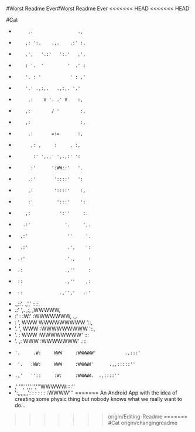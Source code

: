 #Worst Readme Ever#Worst Readme Ever
<<<<<<< HEAD
<<<<<<< HEAD

#Cat
*          ,.                 .,
*         ,: ':.    .,.    .:' :,
*         ,',   '.:'   ':.'   ,',
*         : '.  '         '  .' :
*         ', : '           ' : ,'
*         '.' .,:,.   .,:,. '.'
*          ,:    V '. .' V    :,
*         ,:        / '        :,
*         ,:                   :,
*          ,:       =:=       :,
*           ,: ,     :     , :,
*            :' ',.,' ',.,:' ':
*           :'      ':WW::'   '.
*          .:'       '::::'   ':
*          ,:        '::::'    :,
*          :'         ':::'    ':
*         ,:           ':''     :.
*        .:'             '.     ',.
*       ,:'               ''     '.
*       .:'               .',    ':
*      .:'               .'.,     :
*      .:                .,''     :
*      ::                .,''    ,:
*      ::              .,'','   .:'
*    .,::'.           .,','     ::::.
*  .:'     ',.       ,:,       ,WWWWW,
*  :'        :       :W:'     :WWWWWWW,          .,.
*  :         ',      WWW      WWWWWWWWW          '::,
*  '.         ',     WWW     :WWWWWWWWW            '::,
*   '.         :     WWW     :WWWWWWWW'             :::
*    '.       ,:     WWW     :WWWWWWW'             .:::
*     '.     .W:     WWW     :WWWWWW'           .,:::'
*      '.   :WW:     WWW     :WWWWW'      .,,:::::''
*     .,'   ''::     :W:     :WWWWW.  .,::::''
*  ,'        ''','',',','','''WWWWW::::''
*   ':,,,,,,,':  :  : : :  :  :WWWW'''
=======
An Android App with the idea of creating some physic thing but nobody knows what we really want to do...
>>>>>>> origin/Editing-Readme
=======
#Cat
>>>>>>> origin/changingreadme
